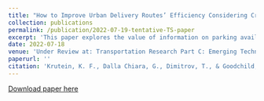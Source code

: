 ```yaml
---
title: "How to Improve Urban Delivery Routes’ Efficiency Considering Cruising for Parking Delays"
collection: publications
permalink: /publication/2022-07-19-tentative-TS-paper
excerpt: 'This paper explores the value of information on parking availability in urban environments for commercial vehicle deliveries. The research investigates how historic cruising and parking delay data can be leveraged to improve the routes of carriers in urban environments to increase cost efficiency. To do so, the paper develops a methodology consisting of a travel time prediction model and a routing model, which account for parking delay estimates. The method is applied to both a real-world case study to show immediate application potential as well as a synthetic data set to identify environments and route characteristics which benefit the most from considering this information. Results on the real-world data set show a mean total drive time savings of 1.5%. The synthetic data set shows potential mean total drive time saving of 21.6% with routes with fewer stops, homogeneous spatial distribution, and high cruising time standard deviation showing the largest savings potential at up to 62.3%. The results demonstrate that higher visibility on curb activity for commercial vehicles can reduce time per vehicle spent in urban environments and with that decrease the impact on congestion and space use in cities.'
date: 2022-07-18
venue: 'Under Review at: Transportation Research Part C: Emerging Technologies'
paperurl: ''
citation: 'Krutein, K. F., Dalla Chiara, G., Dimitrov, T., & Goodchild, A.(2022). &quot;How to Improve Urban Delivery Routes’ Efficiency Considering Cruising for Parking Delays.&quot; <i>Under Review at: Transportation Research Part C: Emerging Technologies</i>'
---
```

[Download paper here]()
